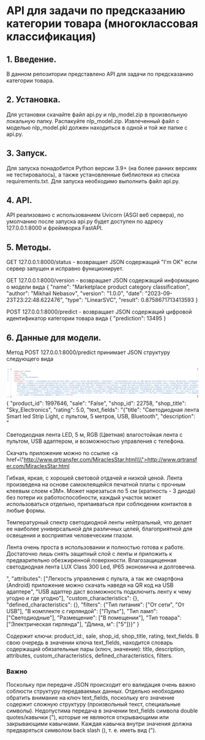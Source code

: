 # API для задачи по предсказанию категории товара (многоклассовая классификация)

## 1. Введение.

В данном репозитории представлено API для задачи по предсказанию категории товара.

## 2. Установка.

Для установки скачайте файл api.py и nlp_model.zip в произвольную локальную папку. Распакуйте nlp_model.zip. Извлеченный файл с моделью nlp_model.pkl должен находиться в одной и той же папке с api.py.

## 3. Запуск.

Для запуска понадобится Python версии 3.9+ (на более ранних версиях не тестировалось), а также установленные библиотеки из списка requirements.txt. Для запуска необходимо выполнить файл api.py.

## 4. API.

API реализовано с использованием Uvicorn (ASGI веб сервера), по умолчанию после запуска api.py будет доступен по адресу 127.0.0.1:8000 и фреймворка FastAPI.

## 5. Методы.

GET 127.0.0.1:8000/status - возвращает JSON содержащий "I'm OK" если сервер запущен и исправно функционирует.

GET 127.0.0.1:8000/version - возвращает JSON содержащий информацию о модели вида {
    "name": "Marketplace product category classification",
    "author": "Mikhail Nebasov",
    "version": "1.0.0",
    "date": "2023-09-23T23:22:48.622476",
    "type": "LinearSVC",
    "result": 0.8758671713413593
}

POST 127.0.0.1:8000/predict - возвращает JSON содержаций цифровой идентификатор категории товара вида {
    "prediction": 13495
}

## 6. Данные для модели.

Метод POST 127.0.0.1:8000/predict принимает JSON структуру следующего вида

![alt text](https://github.com/MikhailNebasov/api_for_marketplace_product_category_classification/blob/main/structure.png?raw=true)
{
    "product_id": 1997646,
    "sale": "False",
    "shop_id": 22758,
    "shop_title": "Sky_Electronics",
    "rating": 5.0,
    "text_fields": "{\"title\": \"Светодиодная лента Smart led Strip Light, с пультом, 5 метров, USB, Bluetooth\", \"description\": \"<p>Светодиодная лента LED, 5 м, RGB (Цветная) влагостойкая лента с пультом, USB адаптером, и возможностью управления с телефона.</p><p>Скачать приложение можно по ссылке <a href=\\\"http://www.qrtransfer.com/MiraclesStar.html\\\">http://www.qrtransfer.com/MiraclesStar.html</a></p><p>Гибкая, яркая, с хорошей световой отдачей и низкой ценой. Лента произведена на основе самоклеящейся печатной платы с прочным клеевым слоем «3М». Может нарезаться по 5 см (кратность - 3 диода) без потери их работоспособности, каждый участок может использоваться отдельно, припаиваться при соблюдении контактов в любые формы.</p><p>Температурный спектр светодиодной ленты нейтральный, что делает ее наиболее универсальной для различных целей, благоприятной для освещения и восприятия человеческим глазом.</p><p>Лента очень проста в использовании и полностью готова к работе. Достаточно лишь снять защитный слой с ленты и приложить к предварительно обезжиренной поверхности. Влагозащищенная светодиодная лента LUX Class 300 Led, IP65 экономична и долговечна.</p>\", \"attributes\": [\"Легкость управления с пульта, а так же смартфона (Android) приложение можно скачать наведя на QR код на USB адаптере\", \"USB адаптер даст возможность подключить ленту к чему угодно и где угодно\"], \"custom_characteristics\": {}, \"defined_characteristics\": {}, \"filters\": {\"Тип питания\": [\"От сети\", \"От USB\"], \"В комплекте с гирляндой\": [\"Пульт\"], \"Тип ламп\": [\"Светодиодные\"], \"Размещение\": [\"В помещении\"], \"Тип товара\": [\"Электрическая гирлянда\"], \"Длина, м\": [\"5\"]}}"
}

Содержит ключи: product_id:, sale, shop_id, shop_title, rating, text_fields. В свою очередь в значении ключа text_fields, находится словарь содержащий обязательные пары (ключ, значение): title, description, attributes, custom_characteristics, defined_characteristics, filters.

### Важно

Поскольку при передаче JSON происходит его валидация очень важно соблюсти структуру передаваемых данных. Отдельно необходимо обратить внимание на ключ text_fields, поскольку его значение содержит сложную структуру (произвольный текст, специальные символы). Недопустима передача в значении text_fields символа double quotes/кавычки ("), которые не являются открывающими или закрывающими кавычками. Каждая кавычка внутри значения должна предваряться символом back slash (\), т. е. иметь вид (\").

